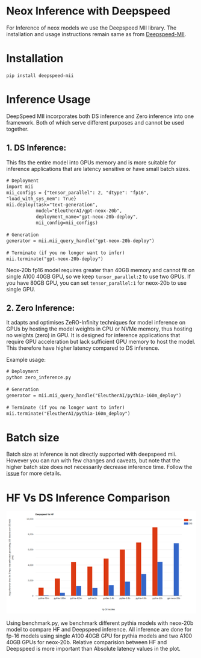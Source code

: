# Neox Inference with Deepspeed

For Inference of neox models we use the Deepspeed MII library. The installation and usage instructions remain same as from [Deepspeed-MII](https://github.com/microsoft/DeepSpeed-MII#getting-started-with-mii).

# Installation
`pip install deepspeed-mii`

# Inference Usage
DeepSpeed MII incorporates both DS inference and Zero inference into one framework. Both of which serve different purposes and cannot be used together.

## 1. DS Inference:
This fits the entire model into GPUs memory and is more suitable for inference applications that are latency sensitive or have small batch sizes.

```
# Deployment
import mii
mii_configs = {"tensor_parallel": 2, "dtype": "fp16", "load_with_sys_mem": True}
mii.deploy(task="text-generation",
           model="EleutherAI/gpt-neox-20b",
           deployment_name="gpt-neox-20b-deploy",
           mii_config=mii_configs)

# Generation
generator = mii.mii_query_handle("gpt-neox-20b-deploy")

# Terminate (if you no longer want to infer)
mii.terminate("gpt-neox-20b-deploy")
```

Neox-20b fp16 model requires greater than 40GB memory and cannot fit on single A100 40GB GPU, so we keep `tensor_parallel:2` to use two GPUs. If you have 80GB GPU, you can set `tensor_parallel:1` for neox-20b to use single GPU.

## 2. Zero Inference:
It adapts and optimises ZeRO-Infinity techniques for model inference on GPUs by hosting the model weights in CPU or NVMe memory, thus hosting no weights (zero) in GPU. It is designed for inference applications that require GPU acceleration but lack sufficient GPU memory to host the model. This therefore have higher latency compared to DS inference.

Example usage:
```
# Deployment
python zero_inference.py

# Generation
generator = mii.mii_query_handle("EleutherAI/pythia-160m_deploy")

# Terminate (if you no longer want to infer)
mii.terminate("EleutherAI/pythia-160m_deploy")
```

# Batch size
Batch size at inference is not directly supported with deepspeed mii. However you can run with few changes and caveats, but note that the higher batch size does not necessarily decrease inference time. Follow the [issue](https://github.com/microsoft/DeepSpeed-MII/issues/133#issuecomment-1509534568) for more details.

# HF Vs DS Inference Comparison
![HF Vs DS Comparision plot](HFvsDS_comparision.png)

Using benchmark.py, we benchmark different pythia models with neox-20b model to compare HF and Deepspeed inference. All inference are done for fp-16 models using single A100 40GB GPU for pythia models and two A100 40GB GPUs for neox-20b. Relative comparision between HF and Deepspeed is more important than Absolute latency values in the plot.
